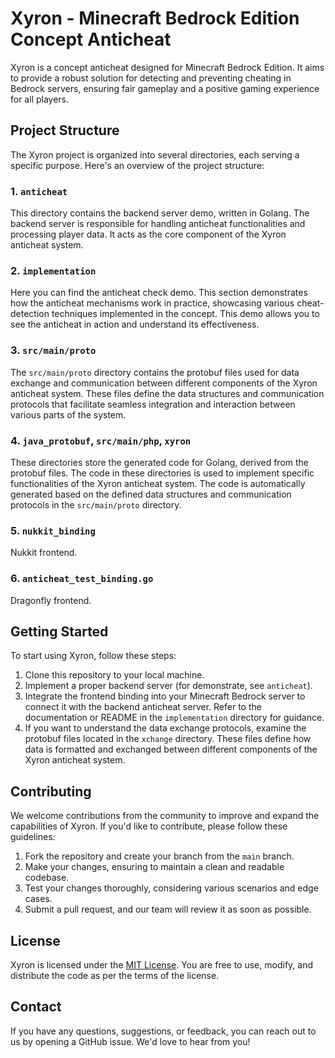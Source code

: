 # Xyron - Minecraft Bedrock Edition Concept Anticheat

Xyron is a concept anticheat designed for Minecraft Bedrock Edition. It aims to provide a robust solution for detecting
and preventing cheating in Bedrock servers, ensuring fair gameplay and a positive gaming experience for all players.

## Project Structure

The Xyron project is organized into several directories, each serving a specific purpose. Here's an overview of the
project structure:

### 1. `anticheat`

This directory contains the backend server demo, written in Golang. The backend server is responsible for handling
anticheat functionalities and processing player data. It acts as the core component of the Xyron anticheat system.

### 2. `implementation`

Here you can find the anticheat check demo. This section demonstrates how the anticheat mechanisms work in practice,
showcasing various cheat-detection techniques implemented in the concept. This demo allows you to see the anticheat in
action and understand its effectiveness.

### 3. `src/main/proto`

The `src/main/proto` directory contains the protobuf files used for data exchange and communication between different
components of the Xyron anticheat system. These files define the data structures and communication protocols that
facilitate seamless integration and interaction between various parts of the system.

### 4. `java_protobuf`, `src/main/php`, `xyron`

These directories store the generated code for Golang, derived from the protobuf files. The code in these directories is
used to implement specific functionalities of the Xyron anticheat system. The code is automatically generated based on
the defined data structures and communication protocols in the `src/main/proto` directory.

### 5. `nukkit_binding`

Nukkit frontend.

### 6. `anticheat_test_binding.go`

Dragonfly frontend.

## Getting Started

To start using Xyron, follow these steps:

1. Clone this repository to your local machine.
2. Implement a proper backend server (for demonstrate, see `anticheat`).
3. Integrate the frontend binding into your Minecraft Bedrock server to connect it with the backend anticheat server.
   Refer to the documentation or README in the `implementation` directory for guidance.
4. If you want to understand the data exchange protocols, examine the protobuf files located in the `xchange` directory.
   These files define how data is formatted and exchanged between different components of the Xyron anticheat system.

## Contributing

We welcome contributions from the community to improve and expand the capabilities of Xyron. If you'd like to
contribute, please follow these guidelines:

1. Fork the repository and create your branch from the `main` branch.
2. Make your changes, ensuring to maintain a clean and readable codebase.
3. Test your changes thoroughly, considering various scenarios and edge cases.
4. Submit a pull request, and our team will review it as soon as possible.

## License

Xyron is licensed under the [MIT License](https://opensource.org/licenses/MIT). You are free to use, modify, and
distribute the code as per the terms of the license.

## Contact

If you have any questions, suggestions, or feedback, you can reach out to us by opening a GitHub issue. We'd love to
hear from you!